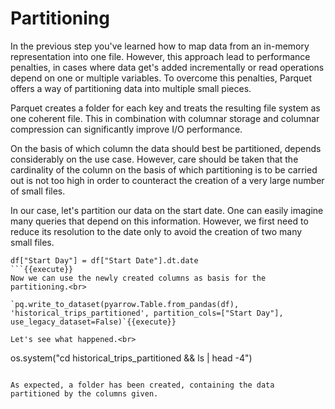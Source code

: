 # Partitioning

In the previous step you've learned how to map data from an in-memory representation into one file. However, this approach lead to performance penalties, in cases where data get's added incrementally or read operations depend on one or multiple variables. To overcome this penalties, Parquet offers a way of partitioning data into multiple small pieces.

Parquet creates a folder for each key and treats the resulting file system as one coherent file. This in combination with columnar storage and columnar compression can significantly improve I/O performance.

On the basis of which column the data should best be partitioned, depends considerably on the use case. However, care should be taken that the cardinality of the column on the basis of which partitioning is to be carried out is not too high in order to counteract the creation of a very large number of small files.

In our case, let's partition our data on the start date. One can easily imagine many queries that depend on this information.
However, we first need to reduce its resolution to the date only to avoid the creation of two many small files.<br>

```
df["Start Day"] = df["Start Date"].dt.date
```{{execute}}
Now we can use the newly created columns as basis for the partitioning.<br>

`pq.write_to_dataset(pyarrow.Table.from_pandas(df), 'historical_trips_partitioned', partition_cols=["Start Day"], use_legacy_dataset=False)`{{execute}}

Let's see what happened.<br>
```
os.system("cd historical_trips_partitioned  && ls | head -4")
```{{execute}}

As expected, a folder has been created, containing the data partitioned by the columns given.